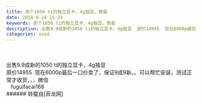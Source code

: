 ```yaml
---
title: 卖个1050 ti的独立显卡，4g独显，微星
date: 2018-6-24 15:29
keywords: 卖个1050 ti的独立显卡，4g独显，微星
description: 出售9.9成新的1050 ti的独立显卡，4g独显  原价14955  现在6000p最后一口价卖了，保证9成9新。。可以帮忙安装，测试正常才收货，，，微信   fuguifacai168
categories: used
---
```

<td class="t_f" id="postmessage_1447425">

<br/>
<br/>
出售9.9成新的1050 ti的独立显卡，4g独显  <br/>
原价14955  现在6000p最后一口价卖了，保证9成9新。。可以帮忙安装，测试正常才收货，，，微信<br/>
   fuguifacai168<br/>
</td>
###### 转载自[菲龙网]